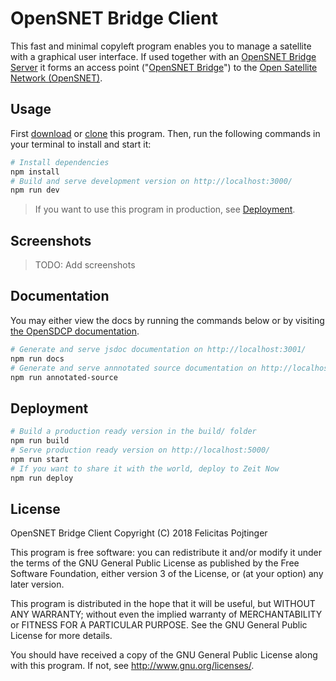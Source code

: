 # OpenSNET Bridge Client

This fast and minimal copyleft program enables you to manage a satellite with a graphical user interface. If used together with an [OpenSNET Bridge Server](https://opensdcp.github.io/network/bridge/server) it forms an access point ("[OpenSNET Bridge](https://opensdcp.github.io/network/bridge/)") to the [Open Satellite Network (OpenSNET)](https://opensdcp.github.io/network).

## Usage

First [download](https://github.com/opensdcp/opensnet-bridge-client/releases) or [clone](https://help.github.com/articles/cloning-a-repository/) this program. Then, run the following commands in your terminal to install and start it:

```bash
# Install dependencies
npm install
# Build and serve development version on http://localhost:3000/
npm run dev
```

> If you want to use this program in production, see [Deployment](#deployment).

## Screenshots

> TODO: Add screenshots

## Documentation

You may either view the docs by running the commands below or by visiting [the OpenSDCP documentation](https://opensdcp.github.io/network/docs).

```bash
# Generate and serve jsdoc documentation on http://localhost:3001/
npm run docs
# Generate and serve annnotated source documentation on http://localhost:3002/
npm run annotated-source
```

## Deployment

```bash
# Build a production ready version in the build/ folder
npm run build
# Serve production ready version on http://localhost:5000/
npm run start
# If you want to share it with the world, deploy to Zeit Now
npm run deploy
```

## License

OpenSNET Bridge Client Copyright (C) 2018 Felicitas Pojtinger

This program is free software: you can redistribute it and/or modify
it under the terms of the GNU General Public License as published by
the Free Software Foundation, either version 3 of the License, or
(at your option) any later version.

This program is distributed in the hope that it will be useful,
but WITHOUT ANY WARRANTY; without even the implied warranty of
MERCHANTABILITY or FITNESS FOR A PARTICULAR PURPOSE. See the
GNU General Public License for more details.

You should have received a copy of the GNU General Public License
along with this program. If not, see <http://www.gnu.org/licenses/>.
